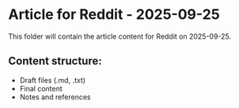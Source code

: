 # Article for Reddit - 2025-09-25

This folder will contain the article content for Reddit on 2025-09-25.

## Content structure:
- Draft files (.md, .txt)
- Final content
- Notes and references
